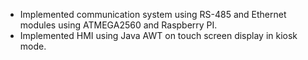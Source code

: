 - Implemented communication system using RS-485 and Ethernet modules using ATMEGA2560 and Raspberry PI.
- Implemented HMI using Java AWT on touch screen display in kiosk mode.

